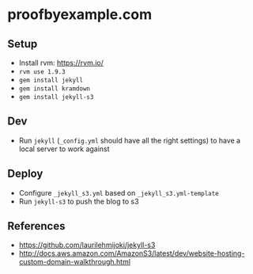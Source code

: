 # proofbyexample.com

## Setup

* Install rvm: https://rvm.io/
* `rvm use 1.9.3`
* `gem install jekyll`
* `gem install kramdown`
* `gem install jekyll-s3` 

## Dev

* Run `jekyll` (`_config.yml` should have all the right settings) to have a local server to work against

## Deploy

* Configure `_jekyll_s3.yml` based on `_jekyll_s3.yml-template`
* Run `jekyll-s3` to push the blog to s3

## References

*  https://github.com/laurilehmijoki/jekyll-s3
*  http://docs.aws.amazon.com/AmazonS3/latest/dev/website-hosting-custom-domain-walkthrough.html


